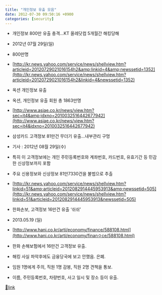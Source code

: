 ```yaml
---
title: "개인정보 유출 모음"
date: 2012-07-30 09:50:16 +0900
categories: [security]
---
```


- 개인정보 800만 유출 충격…KT 올레닷컴 5개월간 해킹당해
- 2012년 07월 29일(일)
- 800만명
- [http://kr.news.yahoo.com/service/news/shellview.htm?articleid=20120729021016154h2&amp;linkid=4&amp;newssetid=1352](http://kr.news.yahoo.com/service/news/shellview.htm?articleid=20120729021016154h2&linkid=4&newssetid=1352)

- 옥션 개인정보 유출
- 옥션, 개인정보 유출 회원 총 1863만명
- [http://www.asiae.co.kr/news/view.htm?sec=it4&amp;idxno=2010032516442677942](http://www.asiae.co.kr/news/view.htm?sec=it4&idxno=2010032516442677942)

- 삼성카드 고객정보 81만건 무더기 유출…내부관리 구멍
- 기사 : 2012년 08월 29일(수)
- 특히 이 고객정보에는 개인 주민등록번호와 계좌번호, 카드번호, 유효기간 등 민감한 신상정보까지 포함
- 주요 신용정보와 신상정보 81만7330건을 불법으로 추출
- [http://kr.news.yahoo.com/service/news/shellview.htm?linkid=51&amp;articleid=2012082914445953913&amp;newssetid=505](http://kr.news.yahoo.com/service/news/shellview.htm?linkid=51&articleid=2012082914445953913&newssetid=505)

- 한화손보, 고객정보 16만건 유출 ‘쉬쉬’
- 2013.05.19 (일)
- [http://www.hani.co.kr/arti/economy/finance/588108.html](http://www.hani.co.kr/arti/economy/finanㅇce/588108.html)
- 한화 손해보험에서 16만건 고객정보 유출.
- 해킹 사실 파악후에도 금융당국에 보고 안했음. 은폐.
- 임원 1명에게 주의, 직원 1명 감봉, 직원 2명 견책을 통보.
- 이름, 주민등록번호, 차량번호, 사고 일시 및 장소 등이 유출.


  



[🔗link](http://www.mins01.com/mh/tech/read/789)